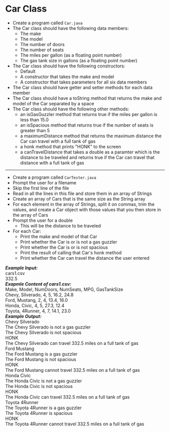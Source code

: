# Car Class

- Create a program called `Car.java`
- The Car class should have the following data members:
  - The make
  - The model
  - The number of doors
  - The number of seats
  - The miles per gallon (as a floating point number)
  - The gas tank size in gallons (as a floating point number)
- The Car class should have the following constructors:
  - Default
  - A constructor that takes the make and model
  - A constructor that takes parameters for all six data members
- The Car class should have getter and setter methods for each data member
- The Car class should have a toString method that returns the make and model of the Car separated by a space
- The Car class should have the following other methods:
  - an isGasGuzzler method that returns true if the miles per gallon is less than 15.0
  - an isSpacious method that returns true if the number of seats is greater than 5
  - a maximumDistance method that returns the maximum distance the Car can travel with a full tank of gas
  - a honk method that prints "HONK" to the screen
  - a canTravelDistance that takes a double as a paramter which is the distance to be traveled and returns true if the Car can travel that distance with a full tank of gas
- - - -
* Create a program called `CarTester.java`
* Prompt the user for a filename
* Skip the first line of the file
* Read in all the lines in this file and store them in an array of Strings
* Create an array of Cars that is the same size as the String array
* For each element in the array of Strings, split it on commas, trim the values, and create a Car object with those values that you then store in the array of Cars
* Prompt the user for a double
  * This will be the distance to be traveled
* For each Car:
  * Print the make and model of that Car
  * Print whether the Car is or is not a gas guzzler
  * Print whether the Car is or is not spacious
  * Print the result of calling that Car's honk method
  * Print whether the Car can travel the distance the user entered

***Example Input:***\
cars1.csv\
332.5\
***Exapmle Content of cars1.csv:***\
Make, Model, NumDoors, NumSeats, MPG, GasTankSize\
Chevy, Silverado, 4, 5, 16.2, 24.8\
Ford, Mustang, 2, 4, 13.4, 16.0\
Honda, Civic, 4, 5, 27.3, 12.4\
Toyota, 4Runner, 4, 7, 14.1, 23.0\
***Example Output:***\
Chevy Silverado\
The Chevy Silverado is not a gas guzzler\
The Chevy Silverado is not spacious\
HONK\
The Chevy Silverado can travel 332.5 miles on a full tank of gas\
Ford Mustang\
The Ford Mustang is a gas guzzler\
The Ford Mustang is not spacious\
HONK\
The Ford Mustang cannot travel 332.5 miles on a full tank of gas\
Honda Civic\
The Honda Civic is not a gas guzzler\
The Honda Civic is not spacious\
HONK\
The Honda Civic can travel 332.5 miles on a full tank of gas\
Toyota 4Runner\
The Toyota 4Runner is a gas guzzler\
The Toyota 4Runner is spacious\
HONK\
The Toyota 4Runner cannot travel 332.5 miles on a full tank of gas
